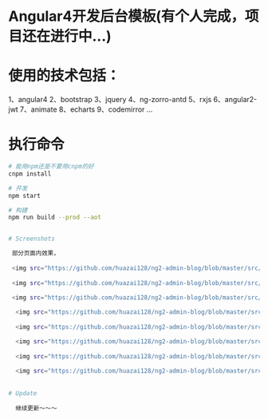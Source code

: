 # Angular4开发后台模板(有个人完成，项目还在进行中...)

# 使用的技术包括：
  1、angular4
  2、bootstrap
  3、jquery
  4、ng-zorro-antd
  5、rxjs
  6、angular2-jwt
  7、animate
  8、echarts
  9、codemirror
  ...

# 执行命令
```bash
# 能用npm还是不要用cnpm的好
cnpm install

# 开发
npm start

# 构建
npm run build --prod --aot


# Screenshots

 部分页面内效果，
  
 <img src="https://github.com/huazai128/ng2-admin-blog/blob/master/src/assets/img/index03.jpeg">
  
 <img src="https://github.com/huazai128/ng2-admin-blog/blob/master/src/assets/img/index04.jpeg">
 
 <img src="https://github.com/huazai128/ng2-admin-blog/blob/master/src/assets/img/index05.jpeg">

  <img src="https://github.com/huazai128/ng2-admin-blog/blob/master/src/assets/img/index01.jpeg">
 
  <img src="https://github.com/huazai128/ng2-admin-blog/blob/master/src/assets/img/index02.jpeg">

  <img src="https://github.com/huazai128/ng2-admin-blog/blob/master/src/assets/img/index06.jpeg">
  
  <img src="https://github.com/huazai128/ng2-admin-blog/blob/master/src/assets/img/index07.jpeg">
  
  <img src="https://github.com/huazai128/ng2-admin-blog/blob/master/src/assets/img/index08.jpeg">
  
 
# Update
  
  继续更新～～～
  
 
 
